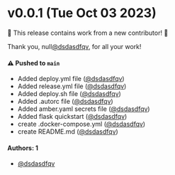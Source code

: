 # v0.0.1 (Tue Oct 03 2023)

:tada: This release contains work from a new contributor! :tada:

Thank you, null[@dsdasdfqv](https://github.com/dsdasdfqv), for all your work!

#### ⚠️ Pushed to `main`

- Added deploy.yml file ([@dsdasdfqv](https://github.com/dsdasdfqv))
- Added release.yml file ([@dsdasdfqv](https://github.com/dsdasdfqv))
- Added deploy.sh file ([@dsdasdfqv](https://github.com/dsdasdfqv))
- Added .autorc file ([@dsdasdfqv](https://github.com/dsdasdfqv))
- Added amber.yaml secrets file ([@dsdasdfqv](https://github.com/dsdasdfqv))
- Added flask quickstart ([@dsdasdfqv](https://github.com/dsdasdfqv))
- create .docker-compose.yml ([@dsdasdfqv](https://github.com/dsdasdfqv))
- create README.md ([@dsdasdfqv](https://github.com/dsdasdfqv))

#### Authors: 1

- [@dsdasdfqv](https://github.com/dsdasdfqv)
